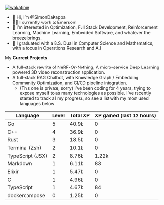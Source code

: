 
[![wakatime](https://wakatime.com/badge/user/50e6c678-94a9-4739-af51-360aeb113c51.svg)](https://wakatime.com/@50e6c678-94a9-4739-af51-360aeb113c51)

- 👋 Hi, I’m @SimonDaKappa
- 🧑‍💼 I currently work at Emerson!
- 👀 I’m interested in Optimization, Full Stack Development, Reinforcement Learning, Machine Learning, Embedded Software, and whatever the breeze brings.
- 🌱 I graduated with a B.S. Dual in Computer Science and Mathematics, with a focus in Operations Research and A.I

My **Current Projects** 
- A full-stack rewrite of NeRF-Or-Nothing; A micro-service Deep Learning powered 3D video reconstruction application.
- A full-stack RAG Chatbot, with Knowledge Graph / Embedding Community Optimization, and CI/CD pipeline integration.
  - (This one is private, sorry)
I've been coding for 4 years, trying to expose myself to as many technologies as possible. I've recently started to track all my progress, so see
a list with my most used languages below!

| Language | Level | Total XP | XP gained (last 12 hours) |
| --- | --- | --- | --- |
| Go | 5 | 40.9k | 0 |
| C++ | 4 | 36.9k | 0 |
| Rust | 3 | 18.5k | 0 |
| Terminal (Zsh) | 2 | 10.1k | 0 |
| TypeScript (JSX) | 2 | 8.76k | 1.22k |
| Markdown | 1 | 6.11k | 83 |
| Elixir | 1 | 5.47k | 0 |
| C | 1 | 4.96k | 0 |
| TypeScript | 1 | 4.67k | 84 |
| dockercompose | 0 | 1.25k | 0 |